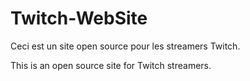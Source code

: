 # Twitch-WebSite

Ceci est un site open source pour les streamers Twitch.

This is an open source site for Twitch streamers.
